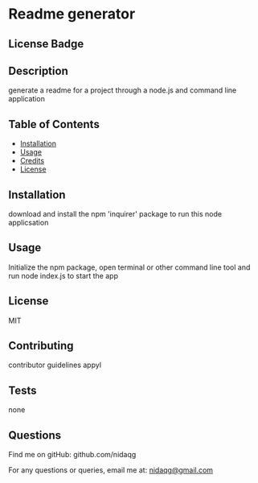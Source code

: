 
  # Readme generator
  ## License Badge

## Description 
 generate a readme for a project through a node.js and command line application
## Table of Contents

* [Installation](#installation)
* [Usage](#usage)
* [Credits](#credits)
* [License](#license)

## Installation
 download and install the npm 'inquirer' package to run this node applicsation
## Usage 
 Initialize the npm package, open terminal or other command line tool and run node index.js to start the app
## License
 MIT
## Contributing
 contributor guidelines appyl
## Tests
none

## Questions

Find me on gitHub: github.com/nidaqg

For any questions or queries, email me at: nidaqg@gmail.com
